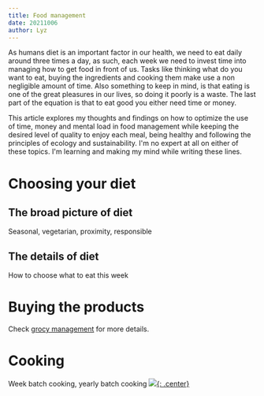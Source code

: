 ```yaml
---
title: Food management
date: 20211006
author: Lyz
---
```


As humans diet is an important factor in our health, we need to eat daily around
three times a day, as such, each week we need to invest time into managing how
to get food in front of us. Tasks like thinking what do you want to eat, buying
the ingredients and cooking them make use a non negligible amount of time. Also
something to keep in mind, is that eating is one of the great pleasures in our
lives, so doing it poorly is a waste. The last part of the equation is that to
eat good you either need time or money.

This article explores my thoughts and findings on how to optimize the use of
time, money and mental load in food management while keeping the desired level
of quality to enjoy each meal, being healthy and following the principles of
ecology and sustainability. I'm no expert at all on either of these topics. I'm
learning and making my mind while writing these lines.

# Choosing your diet

## The broad picture of diet

Seasonal, vegetarian, proximity, responsible

## The details of diet

How to choose what to eat this week

# Buying the products

Check [grocy management](grocy_management.md) for more details.

# Cooking

Week batch cooking, yearly batch cooking
[![](not-by-ai.svg){: .center}](https://notbyai.fyi)
